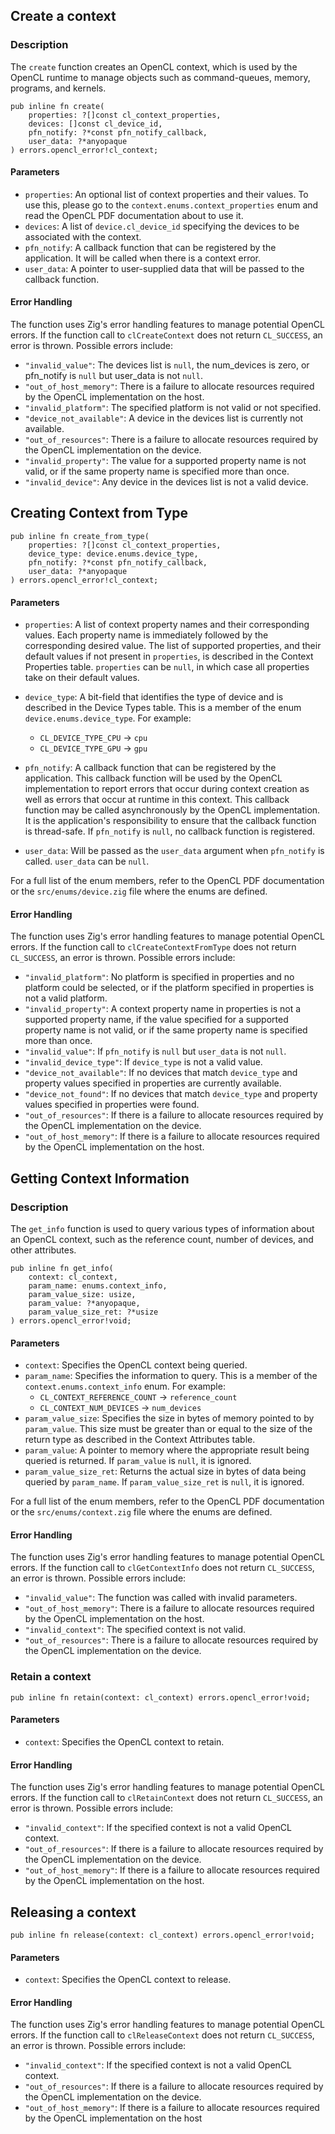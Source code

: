 ## Create a context

### Description

The `create` function creates an OpenCL context, which is used by the OpenCL runtime to manage objects such as command-queues, memory, programs, and kernels.

```zig
pub inline fn create(
    properties: ?[]const cl_context_properties, 
    devices: []const cl_device_id, 
    pfn_notify: ?*const pfn_notify_callback, 
    user_data: ?*anyopaque
) errors.opencl_error!cl_context;
```

#### Parameters

-   `properties`: An optional list of context properties and their values. To use this, please go to the `context.enums.context_properties` enum and read the OpenCL PDF documentation about to use it.
-   `devices`: A list of `device.cl_device_id` specifying the devices to be associated with the context.
-   `pfn_notify`: A callback function that can be registered by the application. It will be called when there is a context error.
-   `user_data`: A pointer to user-supplied data that will be passed to the callback function.

#### Error Handling

The function uses Zig's error handling features to manage potential OpenCL errors. If the function call to `clCreateContext` does not return `CL_SUCCESS`, an error is thrown. Possible errors include:

-   `"invalid_value"`: The devices list is `null`, the num_devices is zero, or pfn_notify is `null` but user_data is not `null`.
-   `"out_of_host_memory"`: There is a failure to allocate resources required by the OpenCL implementation on the host.
-   `"invalid_platform"`: The specified platform is not valid or not specified.
-   `"device_not_available"`: A device in the devices list is currently not available.
-   `"out_of_resources"`: There is a failure to allocate resources required by the OpenCL implementation on the device.
-   `"invalid_property"`: The value for a supported property name is not valid, or if the same property name is specified more than once.
-   `"invalid_device"`: Any device in the devices list is not a valid device.

## Creating Context from Type

```zig
pub inline fn create_from_type(
    properties: ?[]const cl_context_properties,
    device_type: device.enums.device_type,
    pfn_notify: ?*const pfn_notify_callback,
    user_data: ?*anyopaque
) errors.opencl_error!cl_context;
```

#### Parameters

-   `properties`: A list of context property names and their corresponding values. Each property name is immediately followed by the corresponding desired value. The list of supported properties, and their default values if not present in `properties`, is described in the Context Properties table. `properties` can be `null`, in which case all properties take on their default values.
    
-   `device_type`: A bit-field that identifies the type of device and is described in the Device Types table. This is a member of the enum `device.enums.device_type`. For example:
    -   `CL_DEVICE_TYPE_CPU` -> `cpu`
    -   `CL_DEVICE_TYPE_GPU` -> `gpu`
-   `pfn_notify`: A callback function that can be registered by the application. This callback function will be used by the OpenCL implementation to report errors that occur during context creation as well as errors that occur at runtime in this context. This callback function may be called asynchronously by the OpenCL implementation. It is the application's responsibility to ensure that the callback function is thread-safe. If `pfn_notify` is `null`, no callback function is registered.
    
-   `user_data`: Will be passed as the `user_data` argument when `pfn_notify` is called. `user_data` can be `null`.
    

For a full list of the enum members, refer to the OpenCL PDF documentation or the `src/enums/device.zig` file where the enums are defined.

#### Error Handling

The function uses Zig's error handling features to manage potential OpenCL errors. If the function call to `clCreateContextFromType` does not return `CL_SUCCESS`, an error is thrown. Possible errors include:

-   `"invalid_platform"`: No platform is specified in properties and no platform could be selected, or if the platform specified in properties is not a valid platform.
-   `"invalid_property"`: A context property name in properties is not a supported property name, if the value specified for a supported property name is not valid, or if the same property name is specified more than once.
-   `"invalid_value"`: If `pfn_notify` is `null` but `user_data` is not `null`.
-   `"invalid_device_type"`: If `device_type` is not a valid value.
-   `"device_not_available"`: If no devices that match `device_type` and property values specified in properties are currently available.
-   `"device_not_found"`: If no devices that match `device_type` and property values specified in properties were found.
-   `"out_of_resources"`: If there is a failure to allocate resources required by the OpenCL implementation on the device.
-   `"out_of_host_memory"`: If there is a failure to allocate resources required by the OpenCL implementation on the host.

## Getting Context Information

### Description
The `get_info` function is used to query various types of information about an OpenCL context, such as the reference count, number of devices, and other attributes.

```zig
pub inline fn get_info(
    context: cl_context,
    param_name: enums.context_info,
    param_value_size: usize,
    param_value: ?*anyopaque,
    param_value_size_ret: ?*usize
) errors.opencl_error!void;
```

#### Parameters

-   `context`: Specifies the OpenCL context being queried.
-   `param_name`: Specifies the information to query. This is a member of the `context.enums.context_info` enum. For example:
    -   `CL_CONTEXT_REFERENCE_COUNT` -> `reference_count`
    -   `CL_CONTEXT_NUM_DEVICES` -> `num_devices`
-   `param_value_size`: Specifies the size in bytes of memory pointed to by `param_value`. This size must be greater than or equal to the size of the return type as described in the Context Attributes table.
-   `param_value`: A pointer to memory where the appropriate result being queried is returned. If `param_value` is `null`, it is ignored.
-   `param_value_size_ret`: Returns the actual size in bytes of data being queried by `param_name`. If `param_value_size_ret` is `null`, it is ignored.

For a full list of the enum members, refer to the OpenCL PDF documentation or the `src/enums/context.zig` file where the enums are defined.

#### Error Handling

The function uses Zig's error handling features to manage potential OpenCL errors. If the function call to `clGetContextInfo` does not return `CL_SUCCESS`, an error is thrown. Possible errors include:

-   `"invalid_value"`: The function was called with invalid parameters.
-   `"out_of_host_memory"`: There is a failure to allocate resources required by the OpenCL implementation on the host.
-   `"invalid_context"`: The specified context is not valid.
-   `"out_of_resources"`: There is a failure to allocate resources required by the OpenCL implementation on the device.

### Retain a context

```zig
pub inline fn retain(context: cl_context) errors.opencl_error!void;
``` 

#### Parameters

-   `context`: Specifies the OpenCL context to retain.

#### Error Handling

The function uses Zig's error handling features to manage potential OpenCL errors. If the function call to `clRetainContext` does not return `CL_SUCCESS`, an error is thrown. Possible errors include:

-   `"invalid_context"`: If the specified context is not a valid OpenCL context.
-   `"out_of_resources"`: If there is a failure to allocate resources required by the OpenCL implementation on the device.
-   `"out_of_host_memory"`: If there is a failure to allocate resources required by the OpenCL implementation on the host.

## Releasing a context

```zig
pub inline fn release(context: cl_context) errors.opencl_error!void;
```

#### Parameters

-   `context`: Specifies the OpenCL context to release.

#### Error Handling

The function uses Zig's error handling features to manage potential OpenCL errors. If the function call to `clReleaseContext` does not return `CL_SUCCESS`, an error is thrown. Possible errors include:

-   `"invalid_context"`: If the specified context is not a valid OpenCL context.
-   `"out_of_resources"`: If there is a failure to allocate resources required by the OpenCL implementation on the device.
-   `"out_of_host_memory"`: If there is a failure to allocate resources required by the OpenCL implementation on the host

